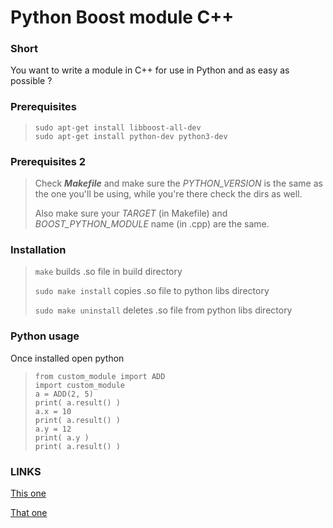 # Python Boost module C++

### Short
You want to write a module in C++ for use in Python and as easy as possible ?


### Prerequisites
>``` 
>sudo apt-get install libboost-all-dev
>sudo apt-get install python-dev python3-dev
>```

### Prerequisites 2
>Check ___Makefile___ and make sure the _PYTHON_VERSION_ is the same as the one you'll be using, while you're there check the dirs as well.
>
>Also make sure your _TARGET_ (in Makefile) and _BOOST_PYTHON_MODULE_ name (in .cpp) are the same.

### Installation
>```make``` builds .so file in build directory
>
>```sudo make install``` copies .so file to python libs directory
>
>```sudo make uninstall``` deletes .so file from python libs directory

### Python usage
Once installed open python

>```
>from custom_module import ADD
>import custom_module
>a = ADD(2, 5)
>print( a.result() )
>a.x = 10
>print( a.result() )
>a.y = 12
>print( a.y )
>print( a.result() )
>```

### LINKS
[This one]( https://www.boost.org/doc/libs/1_63_0/libs/python/doc/html/tutorial/tutorial/exposing.html )

[That one]( https://docs.python.org/3/tutorial/modules.html )

